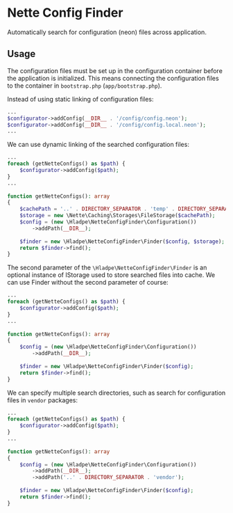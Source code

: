 # Nette Config Finder

Automatically search for configuration (neon) files across application.

Usage
-----
The configuration files must be set up in the configuration container before the application is initialized. This means connecting the configuration files to the container in `bootstrap.php` (`app/bootstrap.php`).

Instead of using static linking of configuration files:
```php
...
$configurator->addConfig(__DIR__ . '/config/config.neon');
$configurator->addConfig(__DIR__ . '/config/config.local.neon');
...
```

We can use dynamic linking of the searched configuration files:
```php
...
foreach (getNetteConfigs() as $path) {
	$configurator->addConfig($path);
}
...
		
function getNetteConfigs(): array
{
	$cachePath = '..' . DIRECTORY_SEPARATOR . 'temp' . DIRECTORY_SEPARATOR . 'cache';
	$storage = new \Nette\Caching\Storages\FileStorage($cachePath);
	$config = (new \Hladpe\NetteConfigFinder\Configuration())
		->addPath(__DIR__);
	
	$finder = new \Hladpe\NetteConfigFinder\Finder($config, $storage);
	return $finder->find();
}
```

The second parameter of the `\Hladpe\NetteConfigFinder\Finder` is an optional instance of IStorage used to store searched files into cache. We can use Finder without the second parameter of course:
```php
...
foreach (getNetteConfigs() as $path) {
	$configurator->addConfig($path);
}
...
		
function getNetteConfigs(): array
{
	$config = (new \Hladpe\NetteConfigFinder\Configuration())
		->addPath(__DIR__);
	
	$finder = new \Hladpe\NetteConfigFinder\Finder($config);
	return $finder->find();
}
```

We can specify multiple search directories, such as search for configuration files in `vendor` packages:
```php
...
foreach (getNetteConfigs() as $path) {
	$configurator->addConfig($path);
}
...
		
function getNetteConfigs(): array
{
	$config = (new \Hladpe\NetteConfigFinder\Configuration())
		->addPath(__DIR__);
		->addPath('..' . DIRECTORY_SEPARATOR . 'vendor');
	
	$finder = new \Hladpe\NetteConfigFinder\Finder($config);
	return $finder->find();
}
```
